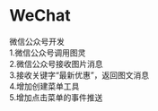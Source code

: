 # WeChat
微信公众号开发<br/>
  1.微信公众号调用图灵<br/>
  2.微信公众号接收图片消息<br/>
  3.接收关键字“最新优惠”，返回图文消息<br/>
  4.增加创建菜单工具<br/>
  5.增加点击菜单的事件推送<br/>
